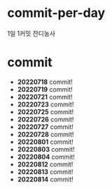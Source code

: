 # commit-per-day
1일 1커밋 잔디농사

# commit
 - **20220718** commit!
 - **20220719** commit!
 - **20220721** commit!
 - **20220723** commit!
 - **20220725** commit!
 - **20220726** commit!
 - **20220727** commit!
 - **20220728** commit!
 - **20220801** commit!
 - **20220803** commit!
 - **20220804** commit!
 - **20220812** commit!
 - **20220813** commit!
 - **20220814** commit!
